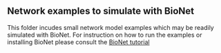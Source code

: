 ## Network examples to simulate with BioNet

This folder incudes small network model examples which may be readily simulated with BioNet. For instruction on how to run the examples or installing BioNet please consult the [BioNet tutorial](https://alleninstitute.github.io/bmtk/bionet.html)

